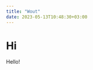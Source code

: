 ```yaml
---
title: "Wout"
date: 2023-05-13T10:48:30+03:00
---
```


<head>
	<title> Wout </title>
	<meta name="viewport" content="width=device-width, initial-scale=1.0"> 
	<link rel="icon" href="/img/icon.png">
</head>
<body>
<h1>Hi</h1>
Hello!
</body>

